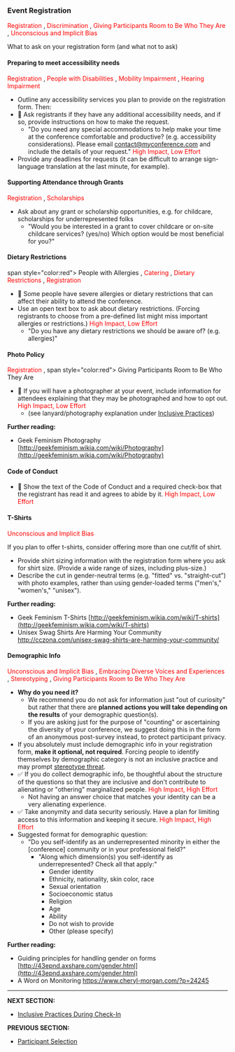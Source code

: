 ### Event Registration

<span style="color:red"> Registration </span>, <span style="color:red"> Discrimination </span>, <span style="color:red"> Giving Participants Room to Be Who They Are </span>, <span style="color:red"> Unconscious and Implicit Bias </span>

What to ask on your registration form (and what not to ask)

#### Preparing to meet accessibility needs

<span style="color:red"> Registration </span>, <span style="color:red"> People with Disabilities </span>, <span style="color:red"> Mobility Impairment </span>, <span style="color:red"> Hearing Impairment </span>

- Outline any accessibility services you plan to provide on the registration form. Then:
- 🍎 Ask registrants if they have any additional accessibility needs, and if so, provide instructions on how to make the request.
  - &quot;Do you need any special accommodations to help make your time at the conference comfortable and productive? (e.g. accessibility considerations). Please email [contact@myconference.com](mailto:contact@myconference.com) and include the details of your request.&quot; <span style="color:red"> High Impact, Low Effort </span>
- Provide any deadlines for requests (it can be difficult to arrange sign-language translation at the last minute, for example).

#### Supporting Attendance through Grants

<span style="color:red"> Registration </span>, <span style="color:red"> Scholarships </span>

- Ask about any grant or scholarship opportunities, e.g. for childcare, scholarships for underrepresented folks
  - &quot;Would you be interested in a grant to cover childcare or on-site childcare services? (yes/no) Which option would be most beneficial for you?&quot;

#### Dietary Restrictions
span style="color:red"> People with Allergies </span>, <span style="color:red"> Catering </span>, <span style="color:red"> Dietary Restrictions </span>, <span style="color:red"> Registration </span>

- 🍎 Some people have severe allergies or dietary restrictions that can affect their ability to attend the conference.
- Use an open text box to ask about dietary restrictions. (Forcing registrants to choose from a pre-defined list might miss important allergies or restrictions.) <span style="color:red"> High Impact, Low Effort </span>
  - &quot;Do you have any dietary restrictions we should be aware of? (e.g. allergies)&quot;

#### Photo Policy

<span style="color:red"> Registration </span>, span style="color:red"> Giving Participants Room to Be Who They Are </span>

- 🍎 If you will have a photographer at your event, include information for attendees explaining that they may be photographed and how to opt out. <span style="color:red"> High Impact, Low Effort </span>
  - (see lanyard/photography explanation under [Inclusive Practices](https://github.com/numfocus/DISCOVER-Cookbook/blob/master/inclusive_practices_during_checkin.md))


**Further reading:**

- Geek Feminism Photography [http://geekfeminism.wikia.com/wiki/Photography](http://geekfeminism.wikia.com/wiki/Photography)

#### Code of Conduct

- 🍎 Show the text of the Code of Conduct and a required check-box that the registrant has read it and agrees to abide by it. <span style="color:red"> High Impact, Low Effort </span>

#### T-Shirts

<span style="color:red"> Unconscious and Implicit Bias </span>

If you plan to offer t-shirts, consider offering more than one cut/fit of shirt.
- Provide shirt sizing information with the registration form where you ask for shirt size. (Provide a wide range of sizes, including plus-size.)
- Describe the cut in gender-neutral terms (e.g. &quot;fitted&quot; vs. &quot;straight-cut&quot;) with photo examples, rather than using gender-loaded terms (&quot;men&#39;s,&quot; &quot;women&#39;s,&quot; &quot;unisex&quot;).

**Further reading:**

- Geek Feminism T-Shirts [http://geekfeminism.wikia.com/wiki/T-shirts](http://geekfeminism.wikia.com/wiki/T-shirts)
- Unisex Swag Shirts Are Harming Your Community http://cczona.com/unisex-swag-shirts-are-harming-your-community/

#### Demographic Info

<span style="color:red"> Unconscious and Implicit Bias </span>, <span style="color:red"> Embracing Diverse Voices and Experiences </span>, <span style="color:red"> Stereotyping </span>, <span style="color:red"> Giving Participants Room to Be Who They Are </span>

- **Why do you need it?**
  - We recommend you do not ask for information just &quot;out of curiosity&quot; but rather that there are **planned actions you will take depending on the results** of your demographic question(s).
  - If you are asking just for the purpose of &quot;counting&quot; or ascertaining the diversity of your conference, we suggest doing this in the form of an anonymous post-survey instead, to protect participant privacy.
- If you absolutely must include demographic info in your registration form, **make it optional, not required**. Forcing people to identify themselves by demographic category is not an inclusive practice and may prompt [stereotype threat](https://en.wikipedia.org/wiki/Stereotype_threat).
- ✅ If you do collect demographic info, be thoughtful about the structure of the questions so that they are inclusive and don&#39;t contribute to alienating or &quot;othering&quot; marginalized people. <span style="color:red"> High Impact, High Effort </span>
  - Not having an answer choice that matches your identity can be a very alienating experience.
- ✅ Take anonymity and data security seriously. Have a plan for limiting access to this information and keeping it secure. <span style="color:red"> High Impact, High Effort </span>
- Suggested format for demographic question:
  - &quot;Do you self-identify as an underrepresented minority in either the [conference] community or in your professional field?&quot;
    - &quot;Along which dimension(s) you self-identify as underrepresented? Check all that apply:&quot;
         - Gender identity
         - Ethnicity, nationality, skin color, race
         - Sexual orientation
         - Socioeconomic status
         - Religion
         - Age
         - Ability
         - Do not wish to provide
         - Other (please specify)
         
**Further reading:**

- Guiding principles for handling gender on forms [http://43epnd.axshare.com/gender.html](http://43epnd.axshare.com/gender.html)
- A Word on Monitoring https://www.cheryl-morgan.com/?p=24245

---
**NEXT SECTION:**
- [Inclusive Practices During Check-In](inclusive_practices_during_checkin.md)

**PREVIOUS SECTION:**
- [Participant Selection](participant-selection.md)
